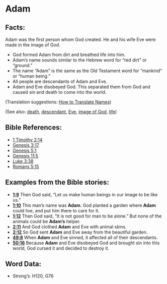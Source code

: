 # Adam

## Facts:

Adam was the first person whom God created. He and his wife Eve were made in the image of God.

* God formed Adam from dirt and breathed life into him.
* Adam’s name sounds similar to the Hebrew word for “red dirt” or “ground.”
* The name “Adam” is the same as the Old Testament word for “mankind” or “human being.”
* All people are descendants of Adam and Eve.
* Adam and Eve disobeyed God. This separated them from God and caused sin and death to come into the world.

(Translation suggestions: [How to Translate Names](rc://en/ta/man/translate/translate-names))

(See also: [death](../other/death.md), [descendant](../other/descendant.md), [Eve](../names/eve.md), [image of God](../kt/imageofgod.md), [life](../kt/life.md))

## Bible References:

* [1 Timothy 2:14](rc://en/tn/help/1ti/02/14)
* [Genesis 3:17](rc://en/tn/help/gen/03/17)
* [Genesis 5:1](rc://en/tn/help/gen/05/01)
* [Genesis 11:5](rc://en/tn/help/gen/11/05)
* [Luke 3:38](rc://en/tn/help/luk/03/38)
* [Romans 5:15](rc://en/tn/help/rom/05/15)

## Examples from the Bible stories:

* __[1:9](rc://en/tn/help/obs/01/09)__ Then God said, “Let us make human beings in our image to be like us.”
* __[1:10](rc://en/tn/help/obs/01/10)__ This man’s name was __Adam__. God planted a garden where __Adam__ could live, and put him there to care for it.
* __[1:12](rc://en/tn/help/obs/01/12)__ Then God said, “It is not good for man to be alone.” But none of the animals could be __Adam’s__ helper.
* __[2:11](rc://en/tn/help/obs/02/11)__ And God clothed __Adam__ and Eve with animal skins.
* __[2:12](rc://en/tn/help/obs/02/12)__ So God sent __Adam__ and Eve away from the beautiful garden.
* __[49:8](rc://en/tn/help/obs/49/08)__ When __Adam__ and Eve sinned, it affected all of their descendants.
* __[50:16](rc://en/tn/help/obs/50/16)__ Because __Adam__ and Eve disobeyed God and brought sin into this world, God cursed it and decided to destroy it.

## Word Data:

* Strong’s: H120, G76
